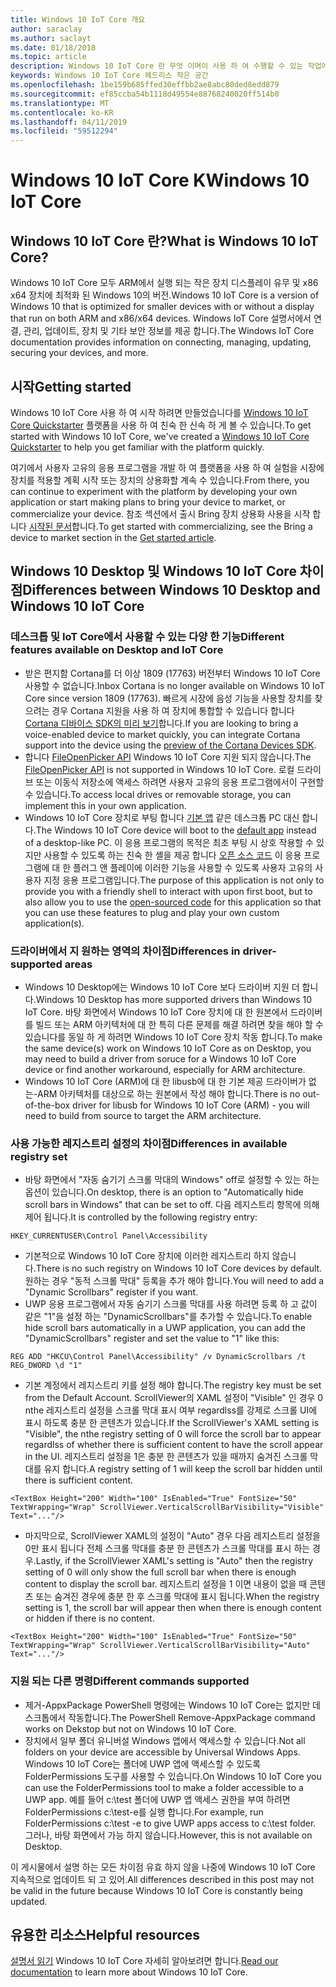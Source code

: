 ```yaml
---
title: Windows 10 IoT Core 개요
author: saraclay
ms.author: saclayt
ms.date: 01/18/2018
ms.topic: article
description: Windows 10 IoT Core 란 무엇 이며이 사용 하 여 수행할 수 있는 작업에 대해 알아봅니다.
keywords: Windows 10 IoT Core 헤드리스 작은 공간
ms.openlocfilehash: 1be159b685ffed30effbb2ae8abc80ded8edd879
ms.sourcegitcommit: ef85ccba54b1118d49554e88768240020ff514b0
ms.translationtype: MT
ms.contentlocale: ko-KR
ms.lasthandoff: 04/11/2019
ms.locfileid: "59512294"
---
```

# <a name="windows-10-iot-core"></a><span data-ttu-id="77c83-104">Windows 10 IoT Core K</span><span class="sxs-lookup"><span data-stu-id="77c83-104">Windows 10 IoT Core</span></span>

## <a name="what-is-windows-10-iot-core"></a><span data-ttu-id="77c83-105">Windows 10 IoT Core 란?</span><span class="sxs-lookup"><span data-stu-id="77c83-105">What is Windows 10 IoT Core?</span></span>
<span data-ttu-id="77c83-106">Windows 10 IoT Core 모두 ARM에서 실행 되는 작은 장치 디스플레이 유무 및 x86 x64 장치에 최적화 된 Windows 10의 버전.</span><span class="sxs-lookup"><span data-stu-id="77c83-106">Windows 10 IoT Core is a version of Windows 10 that is optimized for smaller devices with or without a display that run on both ARM and x86/x64 devices.</span></span> <span data-ttu-id="77c83-107">Windows IoT Core 설명서에서 연결, 관리, 업데이트, 장치 및 기타 보안 정보를 제공 합니다.</span><span class="sxs-lookup"><span data-stu-id="77c83-107">The Windows IoT Core documentation provides information on connecting, managing, updating, securing your devices, and more.</span></span> 

## <a name="getting-started"></a><span data-ttu-id="77c83-108">시작</span><span class="sxs-lookup"><span data-stu-id="77c83-108">Getting started</span></span>
<span data-ttu-id="77c83-109">Windows 10 IoT Core 사용 하 여 시작 하려면 만들었습니다를 [Windows 10 IoT Core Quickstarter](tutorials/Tutorials.md) 플랫폼을 사용 하 여 친숙 한 신속 하 게 볼 수 있습니다.</span><span class="sxs-lookup"><span data-stu-id="77c83-109">To get started with Windows 10 IoT Core, we've created a [Windows 10 IoT Core Quickstarter](tutorials/Tutorials.md) to help you get familiar with the platform quickly.</span></span> 

<span data-ttu-id="77c83-110">여기에서 사용자 고유의 응용 프로그램을 개발 하 여 플랫폼을 사용 하 여 실험을 시장에 장치를 적용할 계획 시작 또는 장치의 상용화할 계속 수 있습니다.</span><span class="sxs-lookup"><span data-stu-id="77c83-110">From there, you can continue to experiment with the platform by developing your own application or start making plans to bring your device to market, or commercialize your device.</span></span> <span data-ttu-id="77c83-111">참조 섹션에서 출시 Bring 장치 상용화 사용을 시작 합니다 [시작된 문서](https://docs.microsoft.com/windows/iot-core/getstarted)합니다.</span><span class="sxs-lookup"><span data-stu-id="77c83-111">To get started with commercializing, see the Bring a device to market section in the [Get started article](https://docs.microsoft.com/windows/iot-core/getstarted).</span></span>

## <a name="differences-between-windows-10-desktop-and-windows-10-iot-core"></a><span data-ttu-id="77c83-112">Windows 10 Desktop 및 Windows 10 IoT Core 차이점</span><span class="sxs-lookup"><span data-stu-id="77c83-112">Differences between Windows 10 Desktop and Windows 10 IoT Core</span></span>

### <a name="different-features-available-on-desktop-and-iot-core"></a><span data-ttu-id="77c83-113">데스크톱 및 IoT Core에서 사용할 수 있는 다양 한 기능</span><span class="sxs-lookup"><span data-stu-id="77c83-113">Different features available on Desktop and IoT Core</span></span>

* <span data-ttu-id="77c83-114">받은 편지함 Cortana를 더 이상 1809 (17763) 버전부터 Windows 10 IoT Core 사용할 수 없습니다.</span><span class="sxs-lookup"><span data-stu-id="77c83-114">Inbox Cortana is no longer available on Windows 10 IoT Core since version 1809 (17763).</span></span> <span data-ttu-id="77c83-115">빠르게 시장에 음성 기능을 사용할 장치를 찾으려는 경우 Cortana 지원을 사용 하 여 장치에 통합할 수 있습니다 합니다 [Cortana 디바이스 SDK의 미리 보기](https://developer.microsoft.com/en-us/cortana/devices)합니다.</span><span class="sxs-lookup"><span data-stu-id="77c83-115">If you are looking to bring a voice-enabled device to market quickly, you can integrate Cortana support into the device using the [preview of the Cortana Devices SDK](https://developer.microsoft.com/en-us/cortana/devices).</span></span>
* <span data-ttu-id="77c83-116">합니다 [FileOpenPicker API](https://docs.microsoft.com/en-us/uwp/api/windows.storage.pickers.fileopenpicker) Windows 10 IoT Core 지원 되지 않습니다.</span><span class="sxs-lookup"><span data-stu-id="77c83-116">The [FileOpenPicker API](https://docs.microsoft.com/en-us/uwp/api/windows.storage.pickers.fileopenpicker) is not supported in Windows 10 IoT Core.</span></span> <span data-ttu-id="77c83-117">로컬 드라이브 또는 이동식 저장소에 액세스 하려면 사용자 고유의 응용 프로그램에서이 구현할 수 있습니다.</span><span class="sxs-lookup"><span data-stu-id="77c83-117">To access local drives or removable storage, you can implement this in your own application.</span></span>
* <span data-ttu-id="77c83-118">Windows 10 IoT Core 장치로 부팅 합니다 [기본 앱](https://docs.microsoft.com/en-us/windows/iot-core/develop-your-app/iotcoredefaultapp) 같은 데스크톱 PC 대신 합니다.</span><span class="sxs-lookup"><span data-stu-id="77c83-118">The Windows 10 IoT Core device will boot to the [default app](https://docs.microsoft.com/en-us/windows/iot-core/develop-your-app/iotcoredefaultapp) instead of a desktop-like PC.</span></span> <span data-ttu-id="77c83-119">이 응용 프로그램의 목적은 최초 부팅 시 상호 작용할 수 있지만 사용할 수 있도록 하는 친숙 한 셸을 제공 합니다 [오픈 소스 코드](https://github.com/Microsoft/Windows-iotcore-samples/tree/master/Samples/IoTCoreDefaultApp) 이 응용 프로그램에 대 한 플러그 앤 플레이에 이러한 기능을 사용할 수 있도록 사용자 고유의 사용자 지정 응용 프로그램입니다.</span><span class="sxs-lookup"><span data-stu-id="77c83-119">The purpose of this application is not only to provide you with a friendly shell to interact with upon first boot, but to also allow you to use the [open-sourced code](https://github.com/Microsoft/Windows-iotcore-samples/tree/master/Samples/IoTCoreDefaultApp) for this application so that you can use these features to plug and play your own custom application(s).</span></span>

### <a name="differences-in-driver-supported-areas"></a><span data-ttu-id="77c83-120">드라이버에서 지 원하는 영역의 차이점</span><span class="sxs-lookup"><span data-stu-id="77c83-120">Differences in driver-supported areas</span></span>

* <span data-ttu-id="77c83-121">Windows 10 Desktop에는 Windows 10 IoT Core 보다 드라이버 지원 더 합니다.</span><span class="sxs-lookup"><span data-stu-id="77c83-121">Windows 10 Desktop has more supported drivers than Windows 10 IoT Core.</span></span> <span data-ttu-id="77c83-122">바탕 화면에서 Windows 10 IoT Core 장치에 대 한 원본에서 드라이버를 빌드 또는 ARM 아키텍처에 대 한 특히 다른 문제를 해결 하려면 찾을 해야 할 수 있습니다를 동일 하 게 하려면 Windows 10 IoT Core 장치 작동 합니다.</span><span class="sxs-lookup"><span data-stu-id="77c83-122">To make the same device(s) work on Windows 10 IoT Core as on Desktop, you may need to build a driver from soruce for a Windows 10 IoT Core device or find another workaround, especially for ARM architecture.</span></span>
* <span data-ttu-id="77c83-123">Windows 10 IoT Core (ARM)에 대 한 libusb에 대 한 기본 제공 드라이버가 없는-ARM 아키텍처를 대상으로 하는 원본에서 작성 해야 합니다.</span><span class="sxs-lookup"><span data-stu-id="77c83-123">There is no out-of-the-box driver for libusb for Windows 10 IoT Core (ARM) - you will need to build from source to target the ARM architecture.</span></span>

### <a name="differences-in-available-registry-set"></a><span data-ttu-id="77c83-124">사용 가능한 레지스트리 설정의 차이점</span><span class="sxs-lookup"><span data-stu-id="77c83-124">Differences in available registry set</span></span>

* <span data-ttu-id="77c83-125">바탕 화면에서 "자동 숨기기 스크롤 막대의 Windows" off로 설정할 수 있는 하는 옵션이 있습니다.</span><span class="sxs-lookup"><span data-stu-id="77c83-125">On desktop, there is an option to "Automatically hide scroll bars in Windows" that can be set to off.</span></span> <span data-ttu-id="77c83-126">다음 레지스트리 항목에 의해 제어 됩니다.</span><span class="sxs-lookup"><span data-stu-id="77c83-126">It is controlled by the following registry entry:</span></span> 

```
HKEY_CURRENTUSER\Control Panel\Accessibility
```

* <span data-ttu-id="77c83-127">기본적으로 Windows 10 IoT Core 장치에 이러한 레지스트리 하지 않습니다.</span><span class="sxs-lookup"><span data-stu-id="77c83-127">There is no such registry on Windows 10 IoT Core devices by default.</span></span> <span data-ttu-id="77c83-128">원하는 경우 "동적 스크롤 막대" 등록을 추가 해야 합니다.</span><span class="sxs-lookup"><span data-stu-id="77c83-128">You will need to add a "Dynamic Scrollbars" register if you want.</span></span>
* <span data-ttu-id="77c83-129">UWP 응용 프로그램에서 자동 숨기기 스크롤 막대를 사용 하려면 등록 하 고 값이 같은 "1"을 설정 하는 "DynamicScrollbars"를 추가할 수 있습니다.</span><span class="sxs-lookup"><span data-stu-id="77c83-129">To enable hide scroll bars automatically in a UWP application, you can add the "DynamicScrollbars" register and set the value to "1" like this:</span></span>

```
REG ADD "HKCU\Control Panel\Accessibility" /v DynamicScrollbars /t REG_DWORD \d "1"
```

* <span data-ttu-id="77c83-130">기본 계정에서 레지스트리 키를 설정 해야 합니다.</span><span class="sxs-lookup"><span data-stu-id="77c83-130">The registry key must be set from the Default Account.</span></span> <span data-ttu-id="77c83-131">ScrollViewer의 XAML 설정이 "Visible" 인 경우 0 nthe 레지스트리 설정을 스크롤 막대 표시 여부 regardlss를 강제로 스크롤 UI에 표시 하도록 충분 한 콘텐츠가 있습니다.</span><span class="sxs-lookup"><span data-stu-id="77c83-131">If the ScrollViewer's XAML setting is "Visible", the nthe registry setting of 0 will force the scroll bar to appear regardlss of whether there is sufficient content to have the scroll appear in the UI.</span></span> <span data-ttu-id="77c83-132">레지스트리 설정을 1은 충분 한 콘텐츠가 있을 때까지 숨겨진 스크롤 막대를 유지 합니다.</span><span class="sxs-lookup"><span data-stu-id="77c83-132">A registry setting of 1 will keep the scroll bar hidden until there is sufficient content.</span></span>

```
<TextBox Height="200" Width="100" IsEnabled="True" FontSize="50" TextWrapping="Wrap" ScrollViewer.VerticalScrollBarVisibility="Visible" Text="..."/>
```

* <span data-ttu-id="77c83-133">마지막으로, ScrollViewer XAML의 설정이 "Auto" 경우 다음 레지스트리 설정을 0만 표시 됩니다 전체 스크롤 막대를 충분 한 콘텐츠가 스크롤 막대를 표시 하는 경우.</span><span class="sxs-lookup"><span data-stu-id="77c83-133">Lastly, if the ScrollViewer XAML's setting is "Auto" then the registry setting of 0 will only show the full scroll bar when there is enough content to display the scroll bar.</span></span> <span data-ttu-id="77c83-134">레지스트리 설정을 1 이면 내용이 없을 때 콘텐츠 또는 숨겨진 경우에 충분 한 후 스크롤 막대에 표시 됩니다.</span><span class="sxs-lookup"><span data-stu-id="77c83-134">When the registry setting is 1, the scroll bar will appear then when there is enough content or hidden if there is no content.</span></span>

```
<TextBox Height="200" Width="100" IsEnabled="True" FontSize="50" TextWrapping="Wrap" ScrollViewer.VerticalScrollBarVisibility="Auto" Text="..."/>
```

### <a name="different-commands-supported"></a><span data-ttu-id="77c83-135">지원 되는 다른 명령</span><span class="sxs-lookup"><span data-stu-id="77c83-135">Different commands supported</span></span>

* <span data-ttu-id="77c83-136">제거-AppxPackage PowerShell 명령에는 Windows 10 IoT Core는 없지만 데스크톱에서 작동합니다.</span><span class="sxs-lookup"><span data-stu-id="77c83-136">The PowerShell Remove-AppxPackage command works on Dekstop but not on Windows 10 IoT Core.</span></span>
* <span data-ttu-id="77c83-137">장치에서 일부 폴더 유니버설 Windows 앱에서 액세스할 수 있습니다.</span><span class="sxs-lookup"><span data-stu-id="77c83-137">Not all folders on your device are accessible by Universal Windows Apps.</span></span> <span data-ttu-id="77c83-138">Windows 10 IoT Core는 폴더에 UWP 앱에 액세스할 수 있도록 FolderPermissions 도구를 사용할 수 있습니다.</span><span class="sxs-lookup"><span data-stu-id="77c83-138">On Windows 10 IoT Core you can use the FolderPermissions tool to make a folder accessible to a UWP app.</span></span> <span data-ttu-id="77c83-139">예를 들어 c:\test 폴더에 UWP 앱 액세스 권한을 부여 하려면 FolderPermissions c:\test-e를 실행 합니다.</span><span class="sxs-lookup"><span data-stu-id="77c83-139">For example, run FolderPermissions c:\test -e to give UWP apps access to c:\test folder.</span></span> <span data-ttu-id="77c83-140">그러나, 바탕 화면에서 가능 하지 않습니다.</span><span class="sxs-lookup"><span data-stu-id="77c83-140">However, this is not available on Desktop.</span></span>

<span data-ttu-id="77c83-141">이 게시물에서 설명 하는 모든 차이점 유효 하지 않을 나중에 Windows 10 IoT Core 지속적으로 업데이트 되 고 있어.</span><span class="sxs-lookup"><span data-stu-id="77c83-141">All differences described in this post may not be valid in the future because Windows 10 IoT Core is constantly being updated.</span></span>

## <a name="helpful-resources"></a><span data-ttu-id="77c83-142">유용한 리소스</span><span class="sxs-lookup"><span data-stu-id="77c83-142">Helpful resources</span></span>
<span data-ttu-id="77c83-143">[설명서 읽기](https://docs.microsoft.com/windows/iot-core/) Windows 10 IoT Core 자세히 알아보려면 합니다.</span><span class="sxs-lookup"><span data-stu-id="77c83-143">[Read our documentation](https://docs.microsoft.com/windows/iot-core/) to learn more about Windows 10 IoT Core.</span></span>
